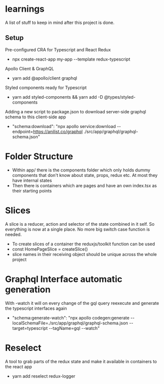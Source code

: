 # learnings

A list of stuff to keep in mind after this project is done.

## Setup

Pre-configured CRA for Typescript and React Redux

- npx create-react-app my-app --template redux-typescript

Apollo Client & GraphQL

- yarn add @apollo/client graphql

Styled components ready for Typescript

- yarn add styled-components && yarn add -D @types/styled-components

Adding a new script to package.json to download server-side graphql schema to this client-side app

- "schema:download": "npx apollo service:download --endpoint=https://anilist.co/graphql ./src/app/graphql/graphql-schema.json"

# Folder Structure

- Within app/ there is the components folder which only holds dummy components that don't know about state, props, redux etc. At most they have internal states
- Then there is containers which are pages and have an own index.tsx as their starting points

# Slices

A slice is a reducer, action and selector of the state combined in it self. So everything is now at a single place. No more big switch case function is needed.

- To create slices of a container the reduxjs/toolkit function can be used
- const HomePageSlice = createSlice()
- slice names in their receiving object should be unique across the whole project

# Graphql Interface automatic generation

With -watch it will on every change of the gql query reexecute and generate the typescript interfaces again

- "schema:generate-watch": "npx apollo codegen:generate --localSchemaFile=./src/app/graphql/graphql-schema.json --target=typescript --tagName=gql --watch"

# Reselect

A tool to grab parts of the redux state and make it available in containers to the react app

- yarn add reselect redux-logger
